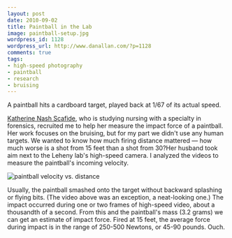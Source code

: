 ```yaml
---
layout: post
date: 2010-09-02
title: Paintball in the Lab
image: paintball-setup.jpg
wordpress_id: 1128
wordpress_url: http://www.danallan.com/?p=1128
comments: true
tags:
- high-speed photography
- paintball
- research
- bruising
---
```

A paintball hits a cardboard target, played back at 1/67 of its actual speed.

[Katherine Nash Scafide](http://explore.georgetown.edu/people/nashk/), who is studying nursing with a specialty in forensics, recruited me to help her measure the impact force of a paintball. Her work focuses on the bruising, but for my part we didn't use any human targets. We wanted to know how much firing distance mattered — how much worse is a shot from 15 feet than a shot from 30?Her husband took aim next to the Leheny lab's high-speed camera. I analyzed the videos to measure the paintball's incoming velocity.

![paintball velocity vs. distance](/static/images/paintball-velocity-vs-distance-570x285.png)

Usually, the paintball smashed onto the target without backward splashing or flying bits. (The video above was an exception, a neat-looking one.) The impact occurred during one or two frames of high-speed video, about a thousandth of a second. From this and the paintball's mass (3.2 grams) we can get an estimate of impact force. Fired at 15 feet, the average force during impact is in the range of 250-500 Newtons, or 45-90 pounds. Ouch.
